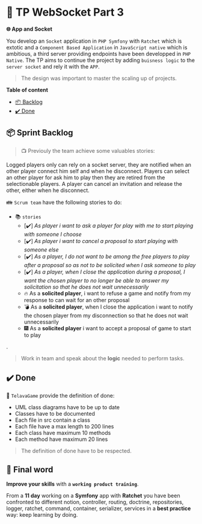 # 🐤 TP WebSocket Part 3

**🌐 App and Socket**

You develop an `Socket` application in `PHP Symfony` with `Ratchet` which is extotic and a `Component Based Application` in `JavaScript native` which is ambitious, a third server providing endpoints have been developped in `PHP Native`. The TP aims to continue the project by adding `buisness logic` to the `server socket` and rely it with the `APP`.
> The design was important to master the scaling up of projects.

**Table of content**
* [📦 Backlog](#backlog)
* [✔️ Done](#done)

<a id="backlog"></a>

## 📦 Sprint Backlog

> 📺 Previouly the team achieve some valuables stories:

Logged players only can rely on a socket server, they are notified when an other player connect him self and when he disconnect. Players can select an other player for ask him to play then they are retired from the selectionable players. A player can cancel an invitation and release the other, either when he disconnect.

👪 `Scrum team` have the following stories to do:

* 📚 `stories`
    * [✔️] *As player i want to ask a player for play with me to start playing with someone I choose*
    * [✔️] *As player i want to cancel a proposal to start playing with someone else*
    * [✔️] *As a player, I do not want to be among the free players to play after a proposal so as not to be solicited when I ask someone to play*
    * [✔️] *As a player, when I close the application during a proposal, I want the chosen player to no longer be able to answer my solicitation so that he does not wait unnecessarily*
    * 🔥 As a **solicited player**, i want to refuse a game and notify from my response to can wait for an other proposal
    * 💣 As a **solicited player**, when I close the application i want to notify the chosen player from my disconnection so that he does not wait unnecessarily
    * 🎆 As a **solicited player** i want to accept a proposal of game to start to play

.

> Work in team and speak about the **logic** needed to perform tasks.

<a id="done"></a>

## ✔️ Done

🏢 `TelavaGame` provide the definition of done:

* UML class diagrams have to be up to date
* Classes have to be documented
* Each file in src contain a class
* Each file have a max length to 200 lines
* Each class have maximum 10 methods
* Each method have maximum 20 lines

> The definition of done have to be respected.


## 💌 Final word

**Improve your skills** with a **`working product training`**. 

From a **11 day** working on a **Symfony** app with **Ratchet** you have been confronted to different notion, controller, routing, doctrine, repositories, logger, ratchet, command, container, serializer, services in a **best practice** way: keep learning by doing.
